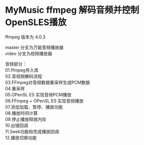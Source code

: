 # MyMusic ffmpeg 解码音频并控制OpenSLES播放
ffmpeg 版本为 4.0.3

master 分支为万能音频播放器<br>
video 分支为视频播放器<br>

音频部分：<br>
        01.ffmpeg导入库<br>
        02.音视频解码流程<br>
        03.FFmpeg对音频数据重采样生成PCM数据<br>
        04.重采样<br>
        05.OPenSL ES 实现音频PCM播放<br>
        06.FFmpeg + OPenSL ES 实现音频播放<br>
        07.添加加载、暂停、播放功能<br>
        08.播放时间计算<br>
        09.停止播放释放内存<br>
        10.出错回调<br>
        11.Seek功能和完成播放回调<br>
        12.播放切换功能<br>